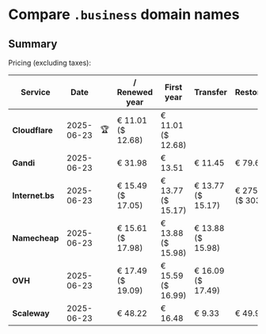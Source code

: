 # Compare `.business` domain names

## Summary

Pricing (excluding taxes):

| Service | Date |  | / Renewed year | First year | Transfer | Restoration |
|--|--|--|--|--|--|--|
| **Cloudflare** | 2025-06-23 | 🏆 | € 11.01<br>($ 12.68) | € 11.01<br>($ 12.68) |  |  |
| **Gandi** | 2025-06-23 |  | € 31.98 | € 13.51 | € 11.45 | € 79.64 |
| **Internet.bs** | 2025-06-23 |  | € 15.49<br>($ 17.05) | € 13.77<br>($ 15.17) | € 13.77<br>($ 15.17) | € 275.29<br>($ 303.25) |
| **Namecheap** | 2025-06-23 |  | € 15.61<br>($ 17.98) | € 13.88<br>($ 15.98) | € 13.88<br>($ 15.98) |  |
| **OVH** | 2025-06-23 |  | € 17.49<br>($ 19.09) | € 15.59<br>($ 16.99) | € 16.09<br>($ 17.49) |  |
| **Scaleway** | 2025-06-23 |  | € 48.22 | € 16.48 | € 9.33 | € 49.99 |
